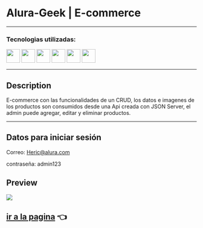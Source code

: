 # Alura-Geek | E-commerce
 
---

### Tecnologias utilizadas:

<img src="https://i.imgur.com/sCU1NGd.png" width='36px' > <img src="https://i.imgur.com/QeBiopZ.png" width='36px' > <img src="https://i.imgur.com/7b6G0px.png" width='36px' > <img src="https://i.imgur.com/Ta4iaZz.png" width='36px' > <img src="https://i.imgur.com/OwalXrF.png" width='36px' > <img src="https://i.imgur.com/VUA3VQ2.png" width='36px' >

---

## Description

E-commerce con las funcionalidades de un CRUD, los datos e imagenes de los productos son consumidos desde una Api
creada con JSON Server, el admin puede agregar, editar y eliminar productos.

 ---

## Datos para iniciar sesión

Correo: Heric@alura.com

contraseña: admin123

## Preview

![](https://i.imgur.com/JwLVrNI.jpg)

## [ir a la pagina](https://alura-geek-page.netlify.app/index.html) 👈

